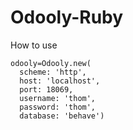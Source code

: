 Odooly-Ruby
===========


How to use

```
odooly=Odooly.new(
  scheme: 'http',
  host: 'localhost',
  port: 18069,
  username: 'thom',
  password: 'thom',
  database: 'behave')
